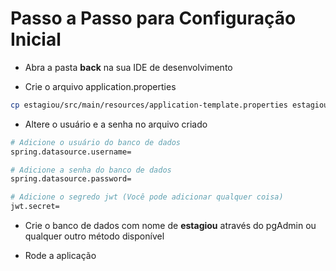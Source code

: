 # Passo a Passo para Configuração Inicial

* Abra a pasta <strong>back</strong> na sua IDE de desenvolvimento

* Crie o arquivo application.properties

```sh
cp estagiou/src/main/resources/application-template.properties estagiou/src/main/resources/application.properties
```

* Altere o usuário e a senha no arquivo criado

```sh
# Adicione o usuário do banco de dados
spring.datasource.username=

# Adicione a senha do banco de dados
spring.datasource.password=

# Adicione o segredo jwt (Você pode adicionar qualquer coisa)
jwt.secret=
```

* Crie o banco de dados com nome de <strong>estagiou</strong> através do pgAdmin ou qualquer outro método disponível

* Rode a aplicação